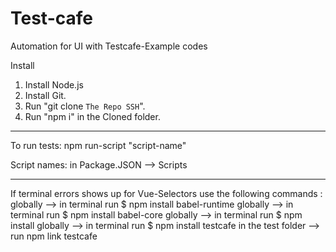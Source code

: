 # Test-cafe
Automation for UI with Testcafe-Example codes


Install 
1) Install Node.js
2) Install Git.
3) Run "git clone `The Repo SSH`".
4) Run "npm i" in the Cloned folder.


--------------------------------------------------------------------------------------------

To run tests: 
npm run-script "script-name"

Script names:
in Package.JSON --> Scripts

---------------------------------------------------------------------------------------------

If terminal errors shows up for Vue-Selectors use the following commands : 
globally --> in terminal run $ npm install babel-runtime
globally --> in terminal run $ npm install babel-core
globally --> in terminal run $ npm install 
globally --> in terminal run $ npm install testcafe
in the test folder --> run npm link testcafe

